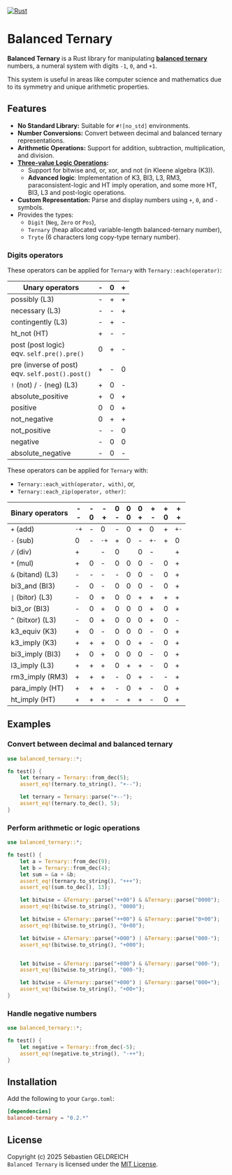 [![Rust](https://github.com/Trehinos/balanced-ternary/actions/workflows/rust.yml/badge.svg)](https://github.com/Trehinos/balanced-ternary/actions/workflows/rust.yml)

# Balanced Ternary

**Balanced Ternary** is a Rust library for manipulating
**[balanced ternary](https://en.wikipedia.org/wiki/Balanced_ternary)**
numbers, a numeral system with digits `-1`, `0`, and `+1`.

This system is useful in areas like computer science and mathematics due to its symmetry and unique arithmetic
properties.

## Features

- **No Standard Library:** Suitable for `#![no_std]` environments.
- **Number Conversions:** Convert between decimal and balanced ternary representations.
- **Arithmetic Operations:** Support for addition, subtraction, multiplication, and division.
- **[Three-value Logic Operations](https://en.wikipedia.org/wiki/Three-valued_logic):**
    - Support for bitwise and, or, xor, and not (in Kleene algebra (K3)).
    - **Advanced logic**: Implementation of K3, BI3, L3, RM3, paraconsistent-logic and HT imply operation,
      and some more HT, BI3, L3 and post-logic operations.
- **Custom Representation:** Parse and display numbers using `+`, `0`, and `-` symbols.
- Provides the types:
    - `Digit` (`Neg`, `Zero` or `Pos`),
    - `Ternary` (heap allocated variable-length balanced-ternary number),
    - `Tryte` (6 characters long copy-type ternary number).

### Digits operators

These operators can be applied for `Ternary` with `Ternary::each(operator)`:

| Unary operators                                    | - | 0 | + |
|----------------------------------------------------|---|---|---|
| possibly (L3)                                      | - | + | + |
| necessary (L3)                                     | - | - | + |
| contingently (L3)                                  | - | + | - |
| ht_not (HT)                                        | + | - | - |
| post (post logic)<br>eqv. `self.pre().pre()`       | 0 | + | - |
| pre (inverse of post)<br>eqv. `self.post().post()` | + | - | 0 |
| `!` (not) / `-` (neg) (L3)                         | + | 0 | - |
| absolute_positive                                  | + | 0 | + |
| positive                                           | 0 | 0 | + |
| not_negative                                       | 0 | + | + |
| not_positive                                       | - | - | 0 |
| negative                                           | - | 0 | 0 |
| absolute_negative                                  | - | 0 | - |

These operators can be applied for `Ternary` with:

- `Ternary::each_with(operator, with)`, or,
- `Ternary::each_zip(operator, other)`:

| Binary operators  | -<br>- | -<br>0 | -<br>+ | 0<br>- | 0<br>0 | 0<br>+ | +<br>- | +<br>0 | +<br>+ |
|-------------------|--------|--------|--------|--------|--------|--------|--------|--------|--------|
| `+` (add)         | `-+`   | -      | 0      | -      | 0      | +      | 0      | +      | `+-`   |
| `-` (sub)         | 0      | -      | `-+`   | +      | 0      | -      | `+-`   | +      | 0      |
| `/` (div)         | +      |        | -      | 0      |        | 0      | -      |        | +      |
| `*` (mul)         | +      | 0      | -      | 0      | 0      | 0      | -      | 0      | +      |
| `&` (bitand) (L3) | -      | -      | -      | -      | 0      | 0      | -      | 0      | +      |
| bi3_and (BI3)     | -      | 0      | -      | 0      | 0      | 0      | -      | 0      | +      |
| `\|` (bitor) (L3) | -      | 0      | +      | 0      | 0      | +      | +      | +      | +      |
| bi3_or (BI3)      | -      | 0      | +      | 0      | 0      | 0      | +      | 0      | +      |
| `^` (bitxor) (L3) | -      | 0      | +      | 0      | 0      | 0      | +      | 0      | -      |
| k3_equiv (K3)     | +      | 0      | -      | 0      | 0      | 0      | -      | 0      | +      |
| k3_imply (K3)     | +      | +      | +      | 0      | 0      | +      | -      | 0      | +      |
| bi3_imply (BI3)   | +      | 0      | +      | 0      | 0      | 0      | -      | 0      | +      |
| l3_imply (L3)     | +      | +      | +      | 0      | +      | +      | -      | 0      | +      |
| rm3_imply (RM3)   | +      | +      | +      | -      | 0      | +      | -      | -      | +      |
| para_imply (HT)   | +      | +      | +      | -      | 0      | +      | -      | 0      | +      |
| ht_imply (HT)     | +      | +      | +      | -      | +      | +      | -      | 0      | +      |

## Examples

### Convert between decimal and balanced ternary

```rust
use balanced_ternary::*;

fn test() {
    let ternary = Ternary::from_dec(5);
    assert_eq!(ternary.to_string(), "+--");

    let ternary = Ternary::parse("+--");
    assert_eq!(ternary.to_dec(), 5);
}
```

### Perform arithmetic or logic operations

```rust
use balanced_ternary::*;

fn test() {
    let a = Ternary::from_dec(9);
    let b = Ternary::from_dec(4);
    let sum = &a + &b;
    assert_eq!(ternary.to_string(), "+++");
    assert_eq!(sum.to_dec(), 13);

    let bitwise = &Ternary::parse("++00") & &Ternary::parse("0000");
    assert_eq!(bitwise.to_string(), "0000");

    let bitwise = &Ternary::parse("++00") & &Ternary::parse("0+00");
    assert_eq!(bitwise.to_string(), "0+00");

    let bitwise = &Ternary::parse("+000") | &Ternary::parse("000-");
    assert_eq!(bitwise.to_string(), "+000");


    let bitwise = &Ternary::parse("+000") & &Ternary::parse("000-");
    assert_eq!(bitwise.to_string(), "000-");

    let bitwise = &Ternary::parse("+000") | &Ternary::parse("000+");
    assert_eq!(bitwise.to_string(), "+00+");
}
```

### Handle negative numbers

```rust
use balanced_ternary::*;

fn test() {
    let negative = Ternary::from_dec(-5);
    assert_eq!(negative.to_string(), "-++");
}
```

## Installation

Add the following to your `Cargo.toml`:

```toml
[dependencies]
balanced-ternary = "0.2.*"
```

## License

Copyright (c) 2025 Sébastien GELDREICH  
`Balanced Ternary` is licensed under the [MIT License](LICENSE).

